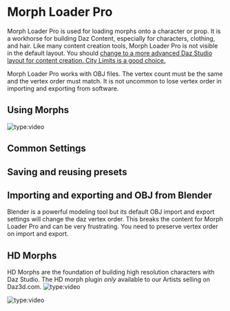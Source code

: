 # Morph Loader Pro
Morph Loader Pro is used for loading morphs onto a character or prop. It is a workhorse for building Daz Content, especially for characters, clothing, and hair. Like many content creation tools, Morph Loader Pro is not visible in the default layout. You should [change to a more advanced Daz Studio layout for content creation. City Limits is a good choice.](../setup/layout.md)  

Morph Loader Pro works with OBJ files. The vertex count must be the same and the vertex order must match. It is not uncommon to lose vertex order in importing and exporting from software. 


## Using Morphs
![type:video](https://www.youtube.com/embed/bEckDpjqwvE)
## Common Settings

## Saving and reusing presets

## Importing and exporting and OBJ from Blender
Blender is a powerful modeling tool but its default OBJ import and export settings will change the daz vertex order. This breaks the content for Morph Loader Pro and can be very frustrating. You need to preserve vertex order on import and export. 

## HD Morphs
HD Morphs are the foundation of building high resolution characters with Daz Studio. The HD morph plugin *only* available to our Artists selling on Daz3d.com.
![type:video](https://www.youtube.com/embed/WpI3Oz28kNE)

![type:video](https://www.youtube.com/embed/6sQyQqLrPWI)